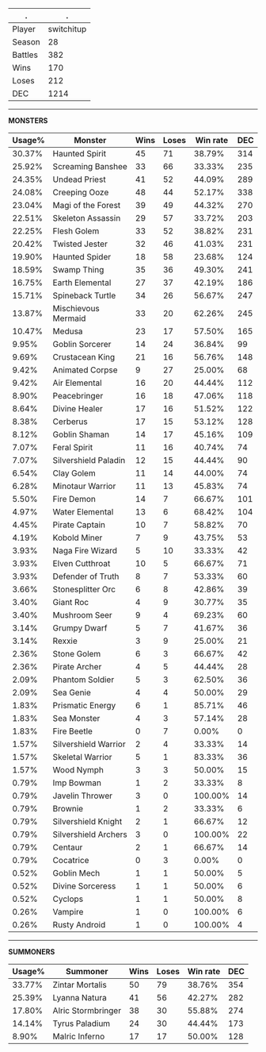 .|.
|-|-
Player|switchitup
Season|28
Battles|382
Wins|170
Loses|212
DEC|1214

---
**MONSTERS**

Usage%|Monster|Wins|Loses|Win rate|DEC|
-|-|-|-|-|-|
30.37%|Haunted Spirit|45|71|38.79%|314|
25.92%|Screaming Banshee|33|66|33.33%|235|
24.35%|Undead Priest|41|52|44.09%|289|
24.08%|Creeping Ooze|48|44|52.17%|338|
23.04%|Magi of the Forest|39|49|44.32%|270|
22.51%|Skeleton Assassin|29|57|33.72%|203|
22.25%|Flesh Golem|33|52|38.82%|231|
20.42%|Twisted Jester|32|46|41.03%|231|
19.90%|Haunted Spider|18|58|23.68%|124|
18.59%|Swamp Thing|35|36|49.30%|241|
16.75%|Earth Elemental|27|37|42.19%|186|
15.71%|Spineback Turtle|34|26|56.67%|247|
13.87%|Mischievous Mermaid|33|20|62.26%|245|
10.47%|Medusa|23|17|57.50%|165|
9.95%|Goblin Sorcerer|14|24|36.84%|99|
9.69%|Crustacean King|21|16|56.76%|148|
9.42%|Animated Corpse|9|27|25.00%|68|
9.42%|Air Elemental|16|20|44.44%|112|
8.90%|Peacebringer|16|18|47.06%|118|
8.64%|Divine Healer|17|16|51.52%|122|
8.38%|Cerberus|17|15|53.12%|128|
8.12%|Goblin Shaman|14|17|45.16%|109|
7.07%|Feral Spirit|11|16|40.74%|74|
7.07%|Silvershield Paladin|12|15|44.44%|90|
6.54%|Clay Golem|11|14|44.00%|74|
6.28%|Minotaur Warrior|11|13|45.83%|74|
5.50%|Fire Demon|14|7|66.67%|101|
4.97%|Water Elemental|13|6|68.42%|104|
4.45%|Pirate Captain|10|7|58.82%|70|
4.19%|Kobold Miner|7|9|43.75%|53|
3.93%|Naga Fire Wizard|5|10|33.33%|42|
3.93%|Elven Cutthroat|10|5|66.67%|71|
3.93%|Defender of Truth|8|7|53.33%|60|
3.66%|Stonesplitter Orc|6|8|42.86%|39|
3.40%|Giant Roc|4|9|30.77%|35|
3.40%|Mushroom Seer|9|4|69.23%|60|
3.14%|Grumpy Dwarf|5|7|41.67%|36|
3.14%|Rexxie|3|9|25.00%|21|
2.36%|Stone Golem|6|3|66.67%|42|
2.36%|Pirate Archer|4|5|44.44%|28|
2.09%|Phantom Soldier|5|3|62.50%|36|
2.09%|Sea Genie|4|4|50.00%|29|
1.83%|Prismatic Energy|6|1|85.71%|46|
1.83%|Sea Monster|4|3|57.14%|28|
1.83%|Fire Beetle|0|7|0.00%|0|
1.57%|Silvershield Warrior|2|4|33.33%|14|
1.57%|Skeletal Warrior|5|1|83.33%|36|
1.57%|Wood Nymph|3|3|50.00%|15|
0.79%|Imp Bowman|1|2|33.33%|8|
0.79%|Javelin Thrower|3|0|100.00%|14|
0.79%|Brownie|1|2|33.33%|6|
0.79%|Silvershield Knight|2|1|66.67%|12|
0.79%|Silvershield Archers|3|0|100.00%|22|
0.79%|Centaur|2|1|66.67%|14|
0.79%|Cocatrice|0|3|0.00%|0|
0.52%|Goblin Mech|1|1|50.00%|5|
0.52%|Divine Sorceress|1|1|50.00%|6|
0.52%|Cyclops|1|1|50.00%|8|
0.26%|Vampire|1|0|100.00%|6|
0.26%|Rusty Android|1|0|100.00%|4|

---
**SUMMONERS**

Usage%|Summoner|Wins|Loses|Win rate|DEC|
-|-|-|-|-|-|
33.77%|Zintar Mortalis|50|79|38.76%|354|
25.39%|Lyanna Natura|41|56|42.27%|282|
17.80%|Alric Stormbringer|38|30|55.88%|274|
14.14%|Tyrus Paladium|24|30|44.44%|173|
8.90%|Malric Inferno|17|17|50.00%|128|
